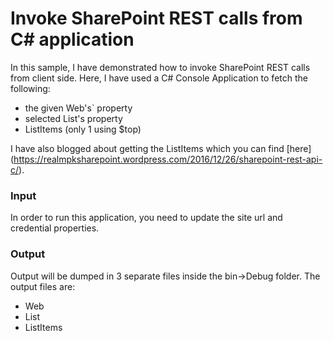 # Invoke SharePoint REST calls from C# application
In this sample, I have demonstrated how to invoke SharePoint REST calls from client side. Here, I have used a C# Console Application to fetch the following:
* the given Web's` property
* selected List's property
* ListItems (only 1 using $top)

I have also blogged about getting the ListItems which you can find [here] (https://realmpksharepoint.wordpress.com/2016/12/26/sharepoint-rest-api-c/).

### Input
In order to run this application, you need to update the site url and credential properties.

### Output
Output will be dumped in 3 separate files inside the bin->Debug folder. The output files are:
* Web
* List
* ListItems



